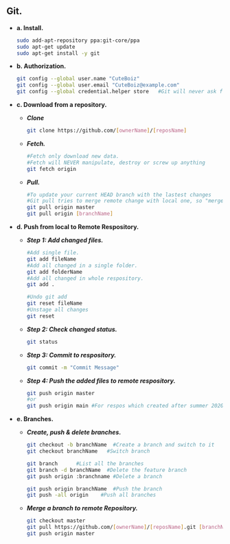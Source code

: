 

## Git.

- **a. Install.**
  ```sh
  sudo add-apt-repository ppa:git-core/ppa
  sudo apt-get update
  sudo apt-get install -y git
  ```

- **b. Authorization.**
  ```sh
  git config --global user.name "CuteBoiz"
  git config --global user.email "CuteBoiz@example.com"
  git config --global credential.helper store   #Git will never ask for password again
  ```

- **c. Download from a repository.**
  - ***Clone***
    ```sh
    git clone https://github.com/[ownerName]/[reposName]
    ```

  - ***Fetch.***
    ```sh
    #Fetch only download new data.
    #Fetch will NEVER manipulate, destroy or screw up anything
    git fetch origin
    ```

  - ***Pull.***
    ```sh
    #To update your current HEAD branch with the lastest changes
    #Git pull tries to merge remote change with local one, so "merge conflict" can occur
    git pull origin master
    git pull origin [branchName]
    ```

- **d. Push from local to Remote Respository.**
  - ***Step 1: Add changed files.***
    ```sh
    #Add single file.
    git add fileName
    #Add all changed in a single folder.
    git add folderName
    #Add all changed in whole respository.
    git add .

    #Undo git add
    git reset fileName
    #Unstage all changes
    git reset 

    ```

  - ***Step 2: Check changed status.***
    ```sh
    git status
    ```

  - ***Step 3: Commit to respository.***
    ```sh
    git commit -m "Commit Message"
    ```

  - ***Step 4: Push the added files to remote respository.***
    ```sh
    git push origin master
    #or
    git push origin main #For respos which created after summer 2020
    ```

- **e. Branches.**
  - ***Create, push & delete branches.***
    ```sh
    git checkout -b branchName  #Create a branch and switch to it
    git checkout branchName   #Switch branch

    git branch      #List all the branches
    git branch -d branchName  #Delete the feature branch
    git push origin :branchname #Delete a branch

    git push origin branchName  #Push the branch
    git push -all origin    #Push all branches
    ```

  - ***Merge a branch to remote Repository.***
    ```sh
    git checkout master
    git pull https://github.com/[ownerName]/[reposName].git [branchName]
    git push origin master
    ```